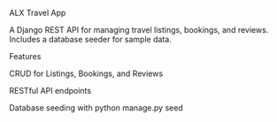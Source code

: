 ALX Travel App

A Django REST API for managing travel listings, bookings, and reviews. Includes a database seeder for sample data.

Features

CRUD for Listings, Bookings, and Reviews

RESTful API endpoints

Database seeding with python manage.py seed
